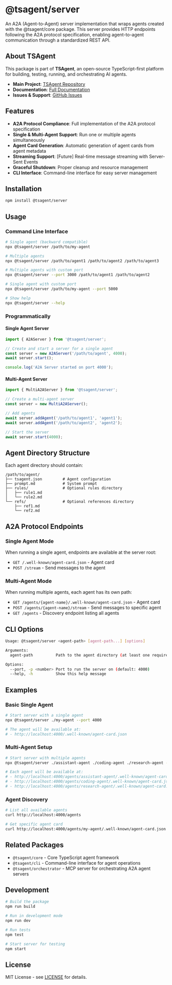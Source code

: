 # @tsagent/server

An A2A (Agent-to-Agent) server implementation that wraps agents created with the @tsagent/core package. This server provides HTTP endpoints following the A2A protocol specification, enabling agent-to-agent communication through a standardized REST API.

## About TSAgent

This package is part of **TSAgent**, an open-source TypeScript-first platform for building, testing, running, and orchestrating AI agents. 

- **Main Project**: [TSAgent Repository](https://github.com/TeamSparkAI/tsagent)
- **Documentation**: [Full Documentation](https://github.com/TeamSparkAI/tsagent#readme)
- **Issues & Support**: [GitHub Issues](https://github.com/TeamSparkAI/tsagent/issues)

## Features

- **A2A Protocol Compliance**: Full implementation of the A2A protocol specification
- **Single & Multi-Agent Support**: Run one or multiple agents simultaneously
- **Agent Card Generation**: Automatic generation of agent cards from agent metadata
- **Streaming Support**: [Future] Real-time message streaming with Server-Sent Events
- **Graceful Shutdown**: Proper cleanup and resource management
- **CLI Interface**: Command-line interface for easy server management

## Installation

```bash
npm install @tsagent/server
```

## Usage

### Command Line Interface

```bash
# Single agent (backward compatible)
npx @tsagent/server /path/to/my-agent

# Multiple agents
npx @tsagent/server /path/to/agent1 /path/to/agent2 /path/to/agent3

# Multiple agents with custom port
npx @tsagent/server --port 3000 /path/to/agent1 /path/to/agent2

# Single agent with custom port
npx @tsagent/server /path/to/my-agent --port 5000

# Show help
npx @tsagent/server --help
```

### Programmatically

#### Single Agent Server

```typescript
import { A2AServer } from '@tsagent/server';

// Create and start a server for a single agent
const server = new A2AServer('/path/to/agent', 4000);
await server.start();

console.log('A2A Server started on port 4000');
```

#### Multi-Agent Server

```typescript
import { MultiA2AServer } from '@tsagent/server';

// Create a multi-agent server
const server = new MultiA2AServer();

// Add agents
await server.addAgent('/path/to/agent1', 'agent1');
await server.addAgent('/path/to/agent2', 'agent2');

// Start the server
await server.start(4000);
```

## Agent Directory Structure

Each agent directory should contain:

```
/path/to/agent/
├── tsagent.json         # Agent configuration
├── prompt.md            # System prompt
├── rules/               # Optional rules directory
│   ├── rule1.md
│   └── rule2.md
└── refs/                # Optional references directory
    ├── ref1.md
    └── ref2.md
```

## A2A Protocol Endpoints

### Single Agent Mode
When running a single agent, endpoints are available at the server root:

- `GET /.well-known/agent-card.json` - Agent card
- `POST /stream` - Send messages to the agent

### Multi-Agent Mode
When running multiple agents, each agent has its own path:

- `GET /agents/{agent-name}/.well-known/agent-card.json` - Agent card
- `POST /agents/{agent-name}/stream` - Send messages to specific agent
- `GET /agents` - Discovery endpoint listing all agents

## CLI Options

```bash
Usage: @tsagent/server <agent-path> [agent-path...] [options]

Arguments:
  agent-path          Path to the agent directory (at least one required)

Options:
  --port, -p <number> Port to run the server on (default: 4000)
  --help, -h          Show this help message
```

## Examples

### Basic Single Agent

```bash
# Start server with a single agent
npx @tsagent/server ./my-agent --port 4000

# The agent will be available at:
# - http://localhost:4000/.well-known/agent-card.json
```

### Multi-Agent Setup

```bash
# Start server with multiple agents
npx @tsagent/server ./assistant-agent ./coding-agent ./research-agent --port 4000

# Each agent will be available at:
# - http://localhost:4000/agents/assistant-agent/.well-known/agent-card.json
# - http://localhost:4000/agents/coding-agent/.well-known/agent-card.json
# - http://localhost:4000/agents/research-agent/.well-known/agent-card.json
```

### Agent Discovery

```bash
# List all available agents
curl http://localhost:4000/agents

# Get specific agent card
curl http://localhost:4000/agents/my-agent/.well-known/agent-card.json
```

## Related Packages

- `@tsagent/core` - Core TypeScript agent framework
- `@tsagent/cli` - Command-line interface for agent operations
- `@tsagent/orchestrator` - MCP server for orchestrating A2A agent servers

## Development

```bash
# Build the package
npm run build

# Run in development mode
npm run dev

# Run tests
npm test

# Start server for testing
npm start
```

## License

MIT License - see [LICENSE](https://github.com/TeamSparkAI/tsagent/blob/main/LICENSE.md) for details.
